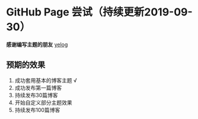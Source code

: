 # GitHub Page 尝试（持续更新2019-09-30）

**感谢编写主题的朋友** [yelog](https://yelog.org)

## 预期的效果
1. 成功套用基本的博客主题 √
2. 成功发布第一篇博客 
3. 持续发布30篇博客 
4. 开始自定义部分主题效果 
5. 持续发布100篇博客 
